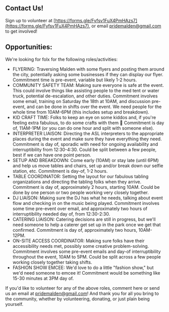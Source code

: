 ## Contact Us!
Sign up to volunteer at [https://forms.gle/Fyfsv1FuX4PmHAzs7](https://forms.gle/Fyfsv1FuX4PmHAzs7), or email [pridemalden@gmail.com](mailto:pridemalden@gmail.com) to get involved!

## Opportunities:
We're looking for folx for the following roles/activities:
- FLYERING: Traversing Malden with some flyers and posting them around the city, potentially asking some businesses if they can display our flyer. Commitment time is pre-event, variable but likely 1-2 hours.
- COMMUNITY SAFETY TEAM: Making sure everyone is safe at the event. This could involve things like assisting people to the med tent or water truck, potential de-escalation, and other duties. Commitment involves some email, training on Saturday the 18th at 10AM, and discussion pre-event, and can be done in shifts over the event. We need people for the whole time from 10AM-6PM (this includes setup and breakdown).
- KID CRAFT TIME: Folks to keep an eye on some kiddos and, if you're feeling extra fabulous, to do some crafts with them 🙂 Commitment is day of, 11AM-1PM (or you can do one hour and split with someone else).
- INTERPRETER LIAISON: Directing the ASL interpreters to the appropriate places during the event and make sure they have everything they need. Commitment is day of, sporadic with need for ongoing availability and interruptibility from 12:30-4:30. Could be split between a few people, best if we can have one point person.
- SETUP AND BREAKDOWN: Come early (10AM) or stay late (until 6PM) and help us move tables and chairs, set up and/or break down our selfie station, etc. Commitment is day-of, 1-2 hours.
- TABLE COORDINATOR: Setting the layout for our fabulous tabling organizations and directing the tabling folks when they arrive. Commitment is day of, approximately 2 hours, starting 10AM. Could be done by one person or two people working very closely together.
- DJ LIAISON: Making sure the DJ has what he needs, talking about event flow and checking in on the music being played. Commitment involves some time pre-event over email, and approximately two hours of interruptibility needed day of, from 12:30-2:30.
- CATERING LIAISON: Catering decisions are still in progress, but we'll need someone to help a caterer get set up in the park once we get that confirmed. Commitment is day of, approximately two hours, 10AM-12PM.
- ON-SITE ACCESS COORDINATOR: Making sure folks have their accessibility needs met, possibly some creative problem-solving. Commitment involves some pre-event emails and day-of interruptibility throughout the event, 10AM to 5PM. Could be split across a few people working closely together taking shifts.
- FASHION SHOW EMCEE: We'd love to do a little "fashion show," but we'd need someone to emcee it! Commitment would be something like 15-30 minutes at 3PM day of.
  
If you'd like to volunteer for any of the above roles, comment here or send us an email at pridemalden@gmail.com! And thank you for all you bring to the community, whether by volunteering, donating, or just plain being yourself.
